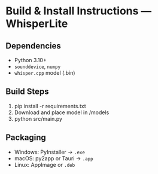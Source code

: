
# Build & Install Instructions — WhisperLite

## Dependencies

* Python 3.10+
* `sounddevice`, `numpy`
* `whisper.cpp` model (.bin)

## Build Steps

1. pip install -r requirements.txt
2. Download and place model in /models
3. python src/main.py

## Packaging

* Windows: PyInstaller → `.exe`
* macOS: py2app or Tauri → `.app`
* Linux: AppImage or `.deb`
